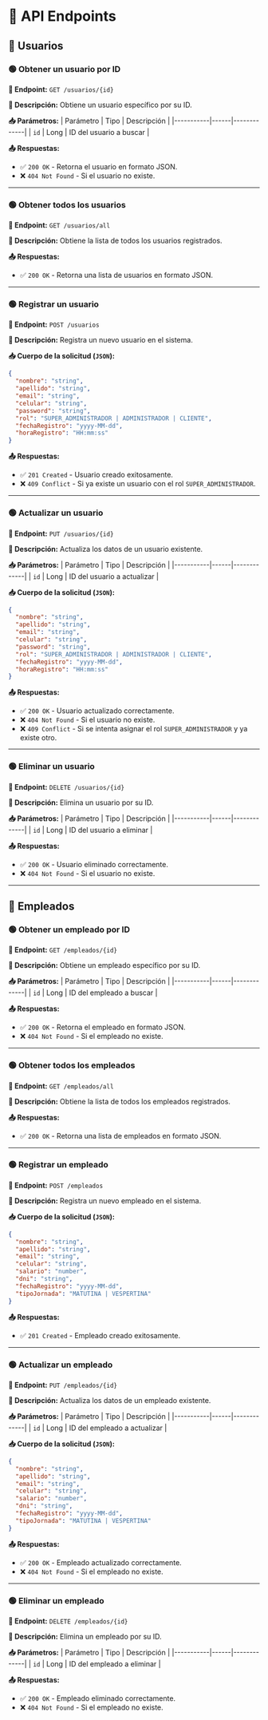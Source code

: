 # 📌 API Endpoints

## 👥 Usuarios

### 🟢 Obtener un usuario por ID
**📌 Endpoint:** `GET /usuarios/{id}`

**📖 Descripción:** Obtiene un usuario específico por su ID.

**📥 Parámetros:**
| Parámetro | Tipo | Descripción |
|-----------|------|-------------|
| `id` | Long | ID del usuario a buscar |

**📤 Respuestas:**
- ✅ `200 OK` - Retorna el usuario en formato JSON.
- ❌ `404 Not Found` - Si el usuario no existe.

---

### 🟢 Obtener todos los usuarios
**📌 Endpoint:** `GET /usuarios/all`

**📖 Descripción:** Obtiene la lista de todos los usuarios registrados.

**📤 Respuestas:**
- ✅ `200 OK` - Retorna una lista de usuarios en formato JSON.

---

### 🟢 Registrar un usuario
**📌 Endpoint:** `POST /usuarios`

**📖 Descripción:** Registra un nuevo usuario en el sistema.

**📥 Cuerpo de la solicitud (`JSON`):**
```json
{
  "nombre": "string",
  "apellido": "string",
  "email": "string",
  "celular": "string",
  "password": "string",
  "rol": "SUPER_ADMINISTRADOR | ADMINISTRADOR | CLIENTE",
  "fechaRegistro": "yyyy-MM-dd",
  "horaRegistro": "HH:mm:ss"
}
```

**📤 Respuestas:**
- ✅ `201 Created` - Usuario creado exitosamente.
- ❌ `409 Conflict` - Si ya existe un usuario con el rol `SUPER_ADMINISTRADOR`.

---

### 🟢 Actualizar un usuario
**📌 Endpoint:** `PUT /usuarios/{id}`

**📖 Descripción:** Actualiza los datos de un usuario existente.

**📥 Parámetros:**
| Parámetro | Tipo | Descripción |
|-----------|------|-------------|
| `id` | Long | ID del usuario a actualizar |

**📥 Cuerpo de la solicitud (`JSON`):**
```json
{
  "nombre": "string",
  "apellido": "string",
  "email": "string",
  "celular": "string",
  "password": "string",
  "rol": "SUPER_ADMINISTRADOR | ADMINISTRADOR | CLIENTE",
  "fechaRegistro": "yyyy-MM-dd",
  "horaRegistro": "HH:mm:ss"
}
```

**📤 Respuestas:**
- ✅ `200 OK` - Usuario actualizado correctamente.
- ❌ `404 Not Found` - Si el usuario no existe.
- ❌ `409 Conflict` - Si se intenta asignar el rol `SUPER_ADMINISTRADOR` y ya existe otro.

---

### 🟢 Eliminar un usuario
**📌 Endpoint:** `DELETE /usuarios/{id}`

**📖 Descripción:** Elimina un usuario por su ID.

**📥 Parámetros:**
| Parámetro | Tipo | Descripción |
|-----------|------|-------------|
| `id` | Long | ID del usuario a eliminar |

**📤 Respuestas:**
- ✅ `200 OK` - Usuario eliminado correctamente.
- ❌ `404 Not Found` - Si el usuario no existe.

---

## 👷 Empleados

### 🟢 Obtener un empleado por ID
**📌 Endpoint:** `GET /empleados/{id}`

**📖 Descripción:** Obtiene un empleado específico por su ID.

**📥 Parámetros:**
| Parámetro | Tipo | Descripción |
|-----------|------|-------------|
| `id` | Long | ID del empleado a buscar |

**📤 Respuestas:**
- ✅ `200 OK` - Retorna el empleado en formato JSON.
- ❌ `404 Not Found` - Si el empleado no existe.

---

### 🟢 Obtener todos los empleados
**📌 Endpoint:** `GET /empleados/all`

**📖 Descripción:** Obtiene la lista de todos los empleados registrados.

**📤 Respuestas:**
- ✅ `200 OK` - Retorna una lista de empleados en formato JSON.

---

### 🟢 Registrar un empleado
**📌 Endpoint:** `POST /empleados`

**📖 Descripción:** Registra un nuevo empleado en el sistema.

**📥 Cuerpo de la solicitud (`JSON`):**
```json
{
  "nombre": "string",
  "apellido": "string",
  "email": "string",
  "celular": "string",
  "salario": "number",
  "dni": "string",
  "fechaRegistro": "yyyy-MM-dd",
  "tipoJornada": "MATUTINA | VESPERTINA"
}
```

**📤 Respuestas:**
- ✅ `201 Created` - Empleado creado exitosamente.

---

### 🟢 Actualizar un empleado
**📌 Endpoint:** `PUT /empleados/{id}`

**📖 Descripción:** Actualiza los datos de un empleado existente.

**📥 Parámetros:**
| Parámetro | Tipo | Descripción |
|-----------|------|-------------|
| `id` | Long | ID del empleado a actualizar |

**📥 Cuerpo de la solicitud (`JSON`):**
```json
{
  "nombre": "string",
  "apellido": "string",
  "email": "string",
  "celular": "string",
  "salario": "number",
  "dni": "string",
  "fechaRegistro": "yyyy-MM-dd",
  "tipoJornada": "MATUTINA | VESPERTINA"
}
```

**📤 Respuestas:**
- ✅ `200 OK` - Empleado actualizado correctamente.
- ❌ `404 Not Found` - Si el empleado no existe.

---

### 🟢 Eliminar un empleado
**📌 Endpoint:** `DELETE /empleados/{id}`

**📖 Descripción:** Elimina un empleado por su ID.

**📥 Parámetros:**
| Parámetro | Tipo | Descripción |
|-----------|------|-------------|
| `id` | Long | ID del empleado a eliminar |

**📤 Respuestas:**
- ✅ `200 OK` - Empleado eliminado correctamente.
- ❌ `404 Not Found` - Si el empleado no existe.

